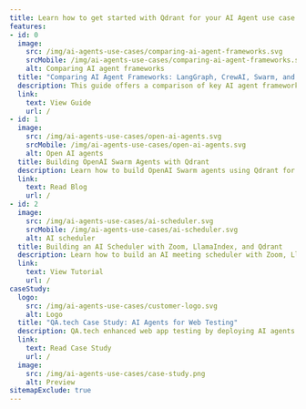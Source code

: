 ```yaml
---
title: Learn how to get started with Qdrant for your AI Agent use case
features:
- id: 0
  image:
    src: /img/ai-agents-use-cases/comparing-ai-agent-frameworks.svg
    srcMobile: /img/ai-agents-use-cases/comparing-ai-agent-frameworks.svg
    alt: Comparing AI agent frameworks
  title: "Comparing AI Agent Frameworks: LangGraph, CrewAI, Swarm, and AutoGen"
  description: This guide offers a comparison of key AI agent frameworks, highlighting their strengths and ideal use cases for developers.
  link:
    text: View Guide
    url: /
- id: 1
  image:
    src: /img/ai-agents-use-cases/open-ai-agents.svg
    srcMobile: /img/ai-agents-use-cases/open-ai-agents.svg
    alt: Open AI agents
  title: Building OpenAI Swarm Agents with Qdrant
  description: Learn how to build OpenAI Swarm agents using Qdrant for fast, scalable vector search and real-time actions.
  link:
    text: Read Blog
    url: /
- id: 2
  image:
    src: /img/ai-agents-use-cases/ai-scheduler.svg
    srcMobile: /img/ai-agents-use-cases/ai-scheduler.svg
    alt: AI scheduler
  title: Building an AI Scheduler with Zoom, LlamaIndex, and Qdrant
  description: Learn how to build an AI meeting scheduler with Zoom, LlamaIndex, and Qdrant, featuring a hands-on RAG recommendation engine code sample.
  link:
    text: View Tutorial
    url: /
caseStudy:
  logo:
    src: /img/ai-agents-use-cases/customer-logo.svg
    alt: Logo
  title: "QA.tech Case Study: AI Agents for Web Testing"
  description: QA.tech enhanced web app testing by deploying AI agents that mimic user interactions. To handle high-speed actions and make real-time decisions, they integrated Qdrant for scalable vector search, allowing for faster and more efficient data proc...
  link:
    text: Read Case Study
    url: /
  image:
    src: /img/ai-agents-use-cases/case-study.png
    alt: Preview
sitemapExclude: true
---
```


